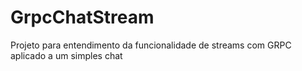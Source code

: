 # GrpcChatStream
Projeto para entendimento da funcionalidade de streams com GRPC aplicado a um simples chat
